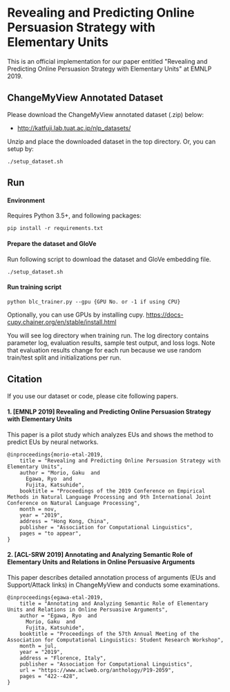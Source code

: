 # Revealing and Predicting Online Persuasion Strategy with Elementary Units
This is an official implementation for our paper entitled "Revealing and Predicting Online Persuasion Strategy with Elementary Units" at EMNLP 2019.


## ChangeMyView Annotated Dataset
Please download the ChangeMyView annotated dataset (.zip) below:
- http://katfuji.lab.tuat.ac.jp/nlp_datasets/

Unzip and place the downloaded dataset in the top directory.
Or, you can setup by:
```
./setup_dataset.sh
```

## Run

#### Environment
Requires Python 3.5+, and following packages:
```
pip install -r requirements.txt
```

#### Prepare the dataset and GloVe
Run following script to download the dataset and GloVe embedding file.
```
./setup_dataset.sh
```

#### Run training script
```
python blc_trainer.py --gpu {GPU No. or -1 if using CPU}
```
Optionally, you can use GPUs by installing cupy.
https://docs-cupy.chainer.org/en/stable/install.html

You will see log directory when training run.
The log directory contains parameter log, evaluation results, sample test output, and loss logs.
Note that evaluation results change for each run because we use random train/test split and initializations per run.


## Citation

If you use our dataset or code, please cite following papers.

#### 1. [EMNLP 2019] Revealing and Predicting Online Persuasion Strategy with Elementary Units

This paper is a pilot study which analyzes EUs and shows the method to predict EUs by neural networks.

```
@inproceedings{morio-etal-2019,
    title = "Revealing and Predicting Online Persuasion Strategy with Elementary Units",
    author = "Morio, Gaku  and
      Egawa, Ryo  and
      Fujita, Katsuhide",
    booktitle = "Proceedings of the 2019 Conference on Empirical Methods in Natural Language Processing and 9th International Joint Conference on Natural Language Processing",
    month = nov,
    year = "2019",
    address = "Hong Kong, China",
    publisher = "Association for Computational Linguistics",
    pages = "to appear",
}
```

#### 2. [ACL-SRW 2019] Annotating and Analyzing Semantic Role of Elementary Units and Relations in Online Persuasive Arguments

This paper describes detailed annotation process of arguments (EUs and Support/Attack links) in ChangeMyView and conducts some  examinations.

```
@inproceedings{egawa-etal-2019,
    title = "Annotating and Analyzing Semantic Role of Elementary Units and Relations in Online Persuasive Arguments",
    author = "Egawa, Ryo  and
      Morio, Gaku  and
      Fujita, Katsuhide",
    booktitle = "Proceedings of the 57th Annual Meeting of the Association for Computational Linguistics: Student Research Workshop",
    month = jul,
    year = "2019",
    address = "Florence, Italy",
    publisher = "Association for Computational Linguistics",
    url = "https://www.aclweb.org/anthology/P19-2059",
    pages = "422--428",
}
```

